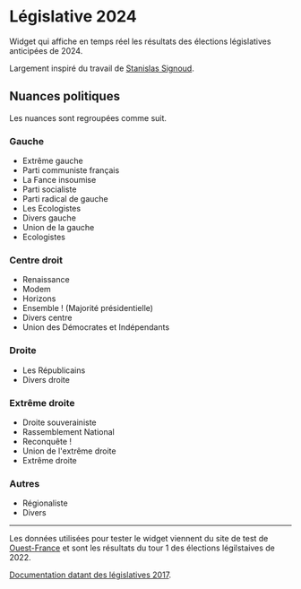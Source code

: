 # Législative 2024

Widget qui affiche en temps réel les résultats des élections législatives anticipées de 2024.

Largement inspiré du travail de [Stanislas Signoud](https://signez.fr/).

## Nuances politiques

Les nuances sont regroupées comme suit.

### Gauche
* Extrême gauche
* Parti communiste français
* La Fance insoumise
* Parti socialiste
* Parti radical de gauche
* Les Ecologistes
* Divers gauche
* Union de la gauche
* Ecologistes

### Centre droit
* Renaissance
* Modem
* Horizons
* Ensemble ! (Majorité présidentielle)
* Divers centre
* Union des Démocrates et Indépendants

### Droite
* Les Républicains
* Divers droite

### Extrême droite
* Droite souverainiste
* Rassemblement National
* Reconquête !
* Union de l'extrême droite
* Extrême droite

### Autres
* Régionaliste
* Divers


  
  
---
Les données utilisées pour tester le widget viennent du site de test de [Ouest-France](https://resultats-elections.ouest-france.fr/LEG14062024EssaiPresse/resultatsT1/) et sont les résultats du tour 1 des élections légilstaives de 2022.

[Documentation datant des législatives 2017](https://www.martinique.gouv.fr/contenu/telechargement/10206/78806/file/Elections+l%C3%A9gislatives+2017+-+Guide+pour+le+t%C3%A9l%C3%A9chargement+des+r%C3%A9sultats+XML.pdf).